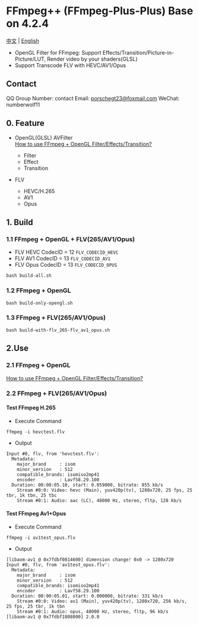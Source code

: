 # FFmpeg++ (FFmpeg-Plus-Plus) Base on 4.2.4

[中文](README_CN.md) | [English](README.md)

* OpenGL Filter for FFmpeg: Support Effects/Transition/Picture-in-Picture/LUT, Render video by your shaders(GLSL)
* Support Transcode FLV with HEVC/AV1/Opus

## Contact
QQ Group Number: contact 
Email: porschegt23@foxmail.com
WeChat: numberwolf11

## 0. Feature

* OpenGL(GLSL) AVFilter   
[How to use FFmpeg + OpenGL Filter/Effects/Transition?](./Plus-OpenGL-Patch/README.MD)
    * Filter
    * Effect
    * Transition

* FLV
    * HEVC/H.265
    * AV1
    * Opus

## 1. Build

### 1.1 FFmpeg + OpenGL + FLV(265/AV1/Opus)

* FLV HEVC CodecID = 12 `FLV_CODECID_HEVC`
* FLV AV1 CodecID = 13 `FLV_CODECID_AV1`
* FLV Opus CodecID = 13 `FLV_CODECID_OPUS`

```shell
bash build-all.sh
```

### 1.2 FFmpeg + OpenGL

```shell
bash build-only-opengl.sh
```

### 1.3 FFmpeg + FLV(265/AV1/Opus)

```shell
bash build-with-flv_265-flv_av1_opus.sh
```

## 2.Use

### 2.1 FFmpeg + OpenGL

[How to use FFmpeg + OpenGL Filter/Effects/Transition?](./Plus-OpenGL-Patch/README.MD)

### 2.2 FFmpeg + FLV(265/AV1/Opus)

#### Test FFmpeg H.265

* Execute Command

```shell
ffmpeg -i hevctest.flv
```

* Output
```
Input #0, flv, from 'hevctest.flv':
  Metadata:
    major_brand     : isom
    minor_version   : 512
    compatible_brands: isomiso2mp41
    encoder         : Lavf58.29.100
  Duration: 00:00:05.10, start: 0.059000, bitrate: 855 kb/s
    Stream #0:0: Video: hevc (Main), yuv420p(tv), 1280x720, 25 fps, 25 tbr, 1k tbn, 25 tbc
    Stream #0:1: Audio: aac (LC), 48000 Hz, stereo, fltp, 128 kb/s
```




#### Test FFmpeg Av1+Opus

* Execute Command

```shell
ffmpeg -i av1test_opus.flv
```

* Output
```
[libaom-av1 @ 0x7fdbf0814600] dimension change! 0x0 -> 1280x720
Input #0, flv, from 'av1test_opus.flv':
  Metadata:
    major_brand     : isom
    minor_version   : 512
    compatible_brands: isomiso2mp41
    encoder         : Lavf58.29.100
  Duration: 00:00:05.01, start: 0.000000, bitrate: 331 kb/s
    Stream #0:0: Video: av1 (Main), yuv420p(tv), 1280x720, 256 kb/s, 25 fps, 25 tbr, 1k tbn
    Stream #0:1: Audio: opus, 48000 Hz, stereo, fltp, 96 kb/s
[libaom-av1 @ 0x7fdbf1808000] 2.0.0
```




